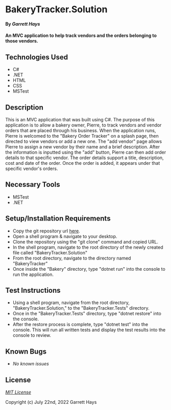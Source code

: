 # BakeryTracker.Solution

#### By _**Garrett Hays**_

#### An MVC application to help track vendors and the orders belonging to those vendors.

## Technologies Used

* C#
* .NET
* HTML
* CSS
* MSTest

## Description

This is an MVC application that was built using C#. The purpose of this application is to allow a bakery owner, Pierre, to track vendors and vendor orders that are placed through his business. When the application runs, Pierre is welcomed to the "Bakery Order Tracker" on a splash page, then directed to view vendors or add a new one. The "add vendor" page allows Pierre to assign a new vendor by their name and a brief description. After the information is inputted using the "add" button, Pierre can then add order details to that specific vendor. The order details support a title, description, cost and date of the order. Once the order is added, it appears under that specific vendor's orders.

## Necessary Tools

* MSTest 
* .NET 

## Setup/Installation Requirements

* Copy the git repository url [here](https://github.com/GarrettHays/BakeryTracker.Solution).
* Open a shell program & navigate to your desktop.
* Clone the repository using the "git clone" command and copied URL.
* In the shell program, navigate to the root directory of the newly created file called "BakeryTracker.Solution"
* From the root directory, navigate to the directory named "BakeryTracker"
* Once inside the "Bakery" directory, type "dotnet run" into the console to run the application.

## Test Instructions

* Using a shell program, navigate from the root directory, "BakeryTracker.Solution," to the "BakeryTracker.Tests" directory.
* Once in the "BakeryTracker.Tests" directory, type "dotnet restore" into the console.
* After the restore process is complete, type "dotnet test" into the console. This will run all written tests and display the test results into the console to review.

## Known Bugs

* _No known issues_

## License

_[MIT License](license)_

Copyright (c) July 22nd, 2022 Garrett Hays